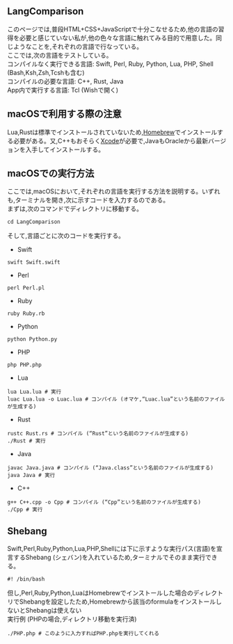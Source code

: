 ## LangComparison

このページでは,普段HTML+CSS+JavaScriptで十分こなせるため,他の言語の習得を必要と感じていない私が,他の色々な言語に触れてみる目的で用意した。同じようなことを,それぞれの言語で行なっている。  
ここでは,次の言語をテストしている。  
コンパイルなく実行できる言語: Swift, Perl, Ruby, Python, Lua, PHP, Shell (Bash,Ksh,Zsh,Tcshも含む)  
コンパイルの必要な言語: C++, Rust, Java  
App内で実行する言語: Tcl (Wishで開く)

## macOSで利用する際の注意

Lua,Rustは標準でインストールされていないため,[Homebrew](https://brew.sh "Homebrew")でインストールする必要がある。又,C++もおそらく[Xcode](https://developer.apple.com/xcode/ "Xcode")が必要で,JavaもOracleから最新バージョンを入手してインストールする。

## macOSでの実行方法

ここでは,macOSにおいて,それぞれの言語を実行する方法を説明する。いずれも,ターミナルを開き,次に示すコードを入力するのである。  
まずは,次のコマンドでディレクトリに移動する。
```Shell
cd LangComparison
```
そして,言語ごとに次のコードを実行する。
- Swift
```Shell
swift Swift.swift
```
- Perl
```Shell
perl Perl.pl
```
- Ruby
```Shell
ruby Ruby.rb
```
- Python
```Shell
python Python.py
```
- PHP
```Shell
php PHP.php
```
- Lua
```Shell
lua Lua.lua # 実行
luac Lua.lua -o Luac.lua # コンパイル (オマケ,“Luac.lua”という名前のファイルが生成する)
```
- Rust
```Shell
rustc Rust.rs # コンパイル (“Rust”という名前のファイルが生成する)
./Rust # 実行
```
- Java
```Shell
javac Java.java # コンパイル (“Java.class”という名前のファイルが生成する)
java Java # 実行
```
- C++
```Shell
g++ C++.cpp -o Cpp # コンパイル (“Cpp”という名前のファイルが生成する)
./Cpp # 実行
```

## Shebang

Swift,Perl,Ruby,Python,Lua,PHP,Shellには下に示すような実行パス(言語)を宣言するShebang (シェバン)を入れているため,ターミナルでそのまま実行できる。
```Shell
#! /bin/bash
```
但し,Perl,Ruby,Python,LuaはHomebrewでインストールした場合のディレクトリでShebangを設定したため,Homebrewから該当のformulaをインストールしないとShebangは使えない  
実行例 (PHPの場合,ディレクトリ移動を実行済)
```Shell
./PHP.php # このように入力すればPHP.phpを実行してくれる
```
